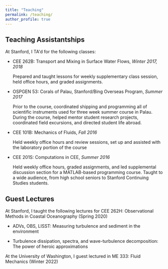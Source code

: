 ```yaml
---
title: "Teaching"
permalink: /teaching/
author_profile: true
---
```


## Teaching Assistantships 

At Stanford, I TA'd for the following classes:

* CEE 262B: Transport and Mixing in Surface Water Flows, *Winter 2017, 2018*

  Prepared and taught lessons for weekly supplementary class session, held office hours,
  and graded assignments.

* OSPGEN 53: Corals of Palau, Stanford/Bing Overseas Program, *Summer 2017*

  Prior to the course, coordinated shipping and programming all of scientific instruments
  used for three week summer course in Palau. During the course, helped mentor student research projects, coordinated field excursions, and directed student life abroad.

* CEE 101B: Mechanics of Fluids, *Fall 2016*

  Held weekly office hours and review sessions, set up and assisted with the laboratory portion of the course

* CEE 201S: Computations in CEE, *Summer 2016*

  Held weekly office hours, graded assignments, and led supplemental discussion section for a MATLAB-based programming course. Taught to a wide audience, from high school seniors to Stanford Continuing Studies students.

## Guest Lectures

At Stanford, I taught the following lectures for CEE 262H: Observational Methods in Coastal Oceanography (Spring 2020)

* ADVs, OBS, LISST: Measuring turbulence and sediment in the environment

* Turbulence dissipation, spectra, and wave-turbulence decomposition: The power of heroic approximations

At the University of Washington, I guest lectured in ME 333: Fluid Mechanics (Winter 2022)